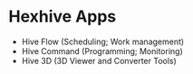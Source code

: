 # Hexhive Apps

- Hive Flow (Scheduling; Work management)
- Hive Command (Programming; Monitoring)
- Hive 3D (3D Viewer and Converter Tools)